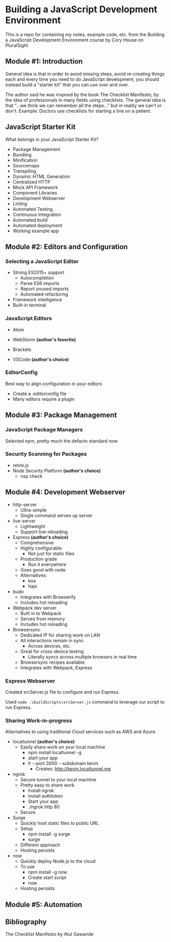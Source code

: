 # Building a JavaScript Development Environment
This is a repo for containing my notes, example code, etc. from the Building a JavaScript Development Environment course by Cory House on PluralSight

## Module #1:  Introduction

General idea is that in order to avoid missing steps, avoid re-creating things each and every time you need to do JavaScript development, you should instead build a "starter kit" that you can use over and over.

The author said he was inspired by the book The Checklist Manifesto; by the idea of professionals in many fields using checklists.  The general idea is that "...we think we can remember all the steps..." but in reality we can't or don't.  Example:  Doctors use checklists for starting a line on a patient.

## JavaScript Starter Kit

What belongs in your JavaScript Starter Kit?

- Package Management
- Bundling
- Minification
- Sourcemaps
- Transpiling
- Dynamic HTML Generation
- Centralized HTTP
- Mock API Framework
- Component Libraries
- Development Webserver
- Linting
- Automated Testing
- Continuous Integration
- Automated build
- Automated deployment
- Working example app

## Module #2:  Editors and Configuration

### Selecting a JavaScript Editor

- Strong ES2015+ support
  - Autocompletion
  - Parse ES6 imports
  - Report unused imports
  - Automated refactoring
- Framework intelligence
- Built-in terminal

### JavaScript Editors

- Atom

- WebStorm **(author's favorite)**

- Brackets

- VSCode **(author's choice)**


### EditorConfig

Best way to align configuration in your editors

- Create a .editorconfig file
- Many editors require a plugin

## Module #3:  Package Management

### JavaScript Package Managers

Selected npm, pretty much the defacto standard now

### Security Scanning for Packages

- retire.js
- Node Security Platform **(author's choice)**
  - nsp check


## Module #4:  Development Webserver

- http-server
  - Ultra-simple
  - Single command serves up server
- live-server
  - Lightweight
  - Support live-reloading
- Express **(author's choice)**
  - Comprehensive
  - Highly configurable
    - Not just for static files
  - Production grade
    - Run it everywhere
  - Goes good with node
  - Alternatives:
    - koa
    - hapi
- budo
  - Integrates with Browserify
  - Includes hot reloading
- Webpack dev server
  - Built in to Webpack
  - Serves from memory
  - Includes hot reloading
- Browsersync
  - Dedicated IP for sharing work on LAN
  - All interactions remain in sync
    - Across devices, etc.
  - Great for cross-device testing
    - Literally syncs across multiple browsers in real time
  - Browsersync recipes available
  - Integrates with Webpack, Express

### Express Webserver

Created srcServer.js file to configure and run Express.

Used `node .\buildScripts\srcServer.js` command to leverage our script to run Express.

### Sharing Work-in-progress

Alternatives to using traditional Cloud services such as AWS and Azure.

- localtunnel **(author's choice)**
  - Easily share work on your local machine
    - npm install localtunnel -g
    - start your app
    - lt --port 3000 --subdomain kevin
      - Creates:  http://kevin.localtunnel.me
- ngrok
  - Secure tunnel to your local machine
  - Pretty easy to share work
    - Install ngrok
    - Install authtoken
    - Start your app
    - ./ngrok http 80
  - Secure
- Surge
  - Quickly host static files to public URL
  - Setup
    - npm install -g surge
    - surge
  - Different approach
  - Hosting persists
- now
  - Quickly deploy Node.js to the cloud
  - To use
    - npm install -g now
    - Create start script
    - now
  - Hosting persists

## Module #5:  Automation



## Bibliography

The Checklist Manifesto by Atul Gawande